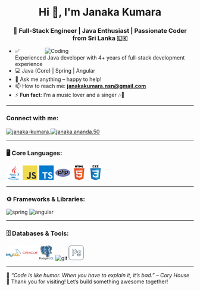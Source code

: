 <h1 align="center">Hi 👋, I'm Janaka Kumara</h1>
<h3 align="center">🚀 Full-Stack Engineer | Java Enthusiast | Passionate Coder from Sri Lanka 🇱🇰</h3>

<img align="right" alt="Coding" width="400" src="https://i.pinimg.com/originals/50/83/e0/5083e0a2a7dcaae07c142e8b87036a27.gif">

- ✅ Experienced Java developer with 4+ years of full-stack development experience  
- 💻 Java (Core) | Spring | Angular  
- 💬 Ask me anything – happy to help!  
- 📫 How to reach me: **janakakumara.nsn@gmail.com**  
- ⚡ **Fun fact**: I’m a music lover and a singer 🎶🎤  

---

### Connect with me:
<a href="https://linkedin.com/in/janaka-kumara" target="blank">
  <img align="center" src="https://raw.githubusercontent.com/rahuldkjain/github-profile-readme-generator/master/src/images/icons/Social/linked-in-alt.svg" alt="janaka-kumara" height="30" width="40" />
</a>
<a href="https://fb.com/janaka.ananda.50" target="blank">
  <img align="center" src="https://raw.githubusercontent.com/rahuldkjain/github-profile-readme-generator/master/src/images/icons/Social/facebook.svg" alt="janaka.ananda.50" height="30" width="40" />
</a>

---

### 🖥️ Core Languages:
<p>
  <img src="https://raw.githubusercontent.com/devicons/devicon/master/icons/java/java-original.svg" alt="java" width="40" height="40"/>
  <img src="https://raw.githubusercontent.com/devicons/devicon/master/icons/javascript/javascript-original.svg" alt="javascript" width="40" height="40"/>
  <img src="https://raw.githubusercontent.com/devicons/devicon/master/icons/typescript/typescript-original.svg" alt="typescript" width="40" height="40"/>
  <img src="https://raw.githubusercontent.com/devicons/devicon/master/icons/php/php-original.svg" alt="php" width="40" height="40"/>
  <img src="https://raw.githubusercontent.com/devicons/devicon/master/icons/html5/html5-original-wordmark.svg" alt="html5" width="40" height="40"/>
  <img src="https://raw.githubusercontent.com/devicons/devicon/master/icons/css3/css3-original-wordmark.svg" alt="css3" width="40" height="40"/>
</p>

---

### ⚙️ Frameworks & Libraries:
<p>
  <img src="https://www.vectorlogo.zone/logos/springio/springio-icon.svg" alt="spring" width="40" height="40"/>
  <img src="https://angular.io/assets/images/logos/angular/angular.svg" alt="angular" width="40" height="40"/>
</p>

---

### 🗄️ Databases & Tools:
<p>
  <img src="https://raw.githubusercontent.com/devicons/devicon/master/icons/mysql/mysql-original-wordmark.svg" alt="mysql" width="40" height="40"/>
  <img src="https://raw.githubusercontent.com/devicons/devicon/master/icons/oracle/oracle-original.svg" alt="oracle" width="40" height="40"/>
  <img src="https://raw.githubusercontent.com/devicons/devicon/master/icons/postgresql/postgresql-original-wordmark.svg" alt="postgresql" width="40" height="40"/>
  <img src="https://www.vectorlogo.zone/logos/git-scm/git-scm-icon.svg" alt="git" width="40" height="40"/>
  <img src="https://raw.githubusercontent.com/devicons/devicon/master/icons/photoshop/photoshop-line.svg" alt="photoshop" width="40" height="40"/>
</p>

---

🌟 *“Code is like humor. When you have to explain it, it’s bad.” – Cory House*  
💬 Thank you for visiting! Let’s build something awesome together!
